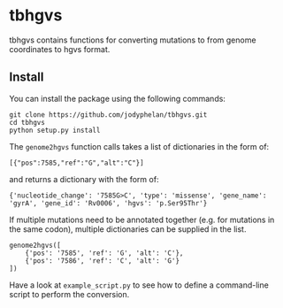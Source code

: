 # tbhgvs

tbhgvs contains functions for converting mutations to from genome coordinates to hgvs format.

## Install
You can install the package using the following commands:
```
git clone https://github.com/jodyphelan/tbhgvs.git
cd tbhgvs
python setup.py install
```

The ```genome2hgvs``` function calls takes a list of dictionaries in the form of:
```
[{"pos":7585,"ref":"G","alt":"C"}]
```
and returns a dictionary with the form of:

 ```
 {'nucleotide_change': '7585G>C', 'type': 'missense', 'gene_name': 'gyrA', 'gene_id': 'Rv0006', 'hgvs': 'p.Ser95Thr'}
 ```
 If multiple mutations need to be annotated together (e.g. for mutations in the same codon), multiple dictionaries can be supplied in the list.

```
genome2hgvs([
    {'pos': '7585', 'ref': 'G', 'alt': 'C'},
    {'pos': '7586', 'ref': 'C', 'alt': 'G'}
])
```
Have a look at `example_script.py` to see how to define a command-line script to perform the conversion.
